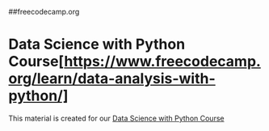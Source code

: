 ##freecodecamp.org
# Data Science with Python Course[https://www.freecodecamp.org/learn/data-analysis-with-python/]

This material is created for our [Data Science with Python Course](https://rmotr.com/data-science-python-course)
